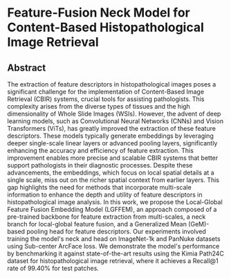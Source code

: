 # Feature-Fusion Neck Model for Content-Based Histopathological Image Retrieval

## Abstract
The extraction of feature descriptors in histopathological images poses a significant challenge for the implementation of Content-Based Image Retrieval (CBIR) systems, crucial tools for assisting pathologists. This complexity arises from the diverse types of tissues and the high dimensionality of Whole Slide Images (WSIs). However, the advent of deep learning models, such as Convolutional Neural Networks (CNNs) and Vision Transformers (ViTs), has greatly improved the extraction of these feature descriptors. These models typically generate embeddings by leveraging deeper single-scale linear layers or advanced pooling layers, significantly enhancing the accuracy and efficiency of feature extraction. This improvement enables more precise and scalable CBIR systems that better support pathologists in their diagnostic processes. Despite these advancements, the embeddings, which focus on local spatial details at a single scale, miss out on the richer spatial context from earlier layers. This gap highlights the need for methods that incorporate multi-scale information to enhance the depth and utility of feature descriptors in histopathological image analysis. In this work, we propose the Local-Global Feature Fusion Embedding Model (LGFFEM), an approach composed of a pre-trained backbone for feature extraction from multi-scales, a neck branch for local-global feature fusion, and a Generalized Mean (GeM)-based pooling head for feature descriptors. Our experiments involved training the model's neck and head on ImageNet-1k and PanNuke datasets using Sub-center ArcFace loss. We demonstrate the model's performance by benchmarking it against state-of-the-art results using the Kimia Path24C dataset for histopathological image retrieval, where it achieves a Recall@1 rate of 99.40% for test patches.